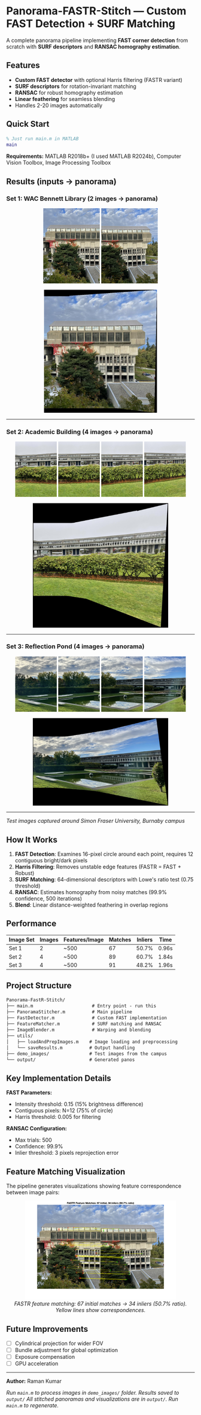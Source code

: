 
# Panorama-FASTR-Stitch — Custom FAST Detection + SURF Matching

A complete panorama pipeline implementing **FAST corner detection** from scratch with **SURF descriptors** and **RANSAC homography estimation**.

## Features
- **Custom FAST detector** with optional Harris filtering (FASTR variant)
- **SURF descriptors** for rotation-invariant matching
- **RANSAC** for robust homography estimation
- **Linear feathering** for seamless blending
- Handles 2-20 images automatically

## Quick Start

```matlab
% Just run main.m in MATLAB
main
```

**Requirements:** MATLAB R2018b+ (I used MATLAB R2024b), Computer Vision Toolbox, Image Processing Toolbox


## Results (inputs → panorama)

### Set 1: WAC Bennett Library (2 images → panorama)


<p align="center">
  <img src="demo_images/set1_img1.png" alt="set1_img1" width="30%"/>
  <img src="demo_images/set1_img2.png" alt="set1_img2" width="30%"/>
</p>
<p align="center">
  <img src="output/panorama_set1.jpg" alt="panorama_set1" width="60%"/>
</p>

---

### Set 2: Academic Building (4 images → panorama)

<p align="center">
  <img src="demo_images/set2_img1.png" alt="set2_img1" width="22%"/>
  <img src="demo_images/set2_img2.png" alt="set2_img2" width="22%"/>
  <img src="demo_images/set2_img3.png" alt="set2_img3" width="22%"/>
  <img src="demo_images/set2_img4.png" alt="set2_img4" width="22%"/>
</p>
<p align="center">
  <img src="output/panorama_set2.jpg" alt="panorama_set2" width="72%"/>
</p>

---

### Set 3: Reflection Pond (4 images → panorama)

<p align="center">
  <img src="demo_images/set3_img1.png" alt="set3_img1" width="22%"/>
  <img src="demo_images/set3_img2.png" alt="set3_img2" width="22%"/>
  <img src="demo_images/set3_img3.png" alt="set3_img3" width="22%"/>
  <img src="demo_images/set3_img4.png" alt="set3_img4" width="22%"/>
</p>
<p align="center">
  <img src="output/panorama_set3.jpg" alt="panorama_set3" width="72%"/>
</p>

---

*Test images captured around Simon Fraser University, Burnaby campus*

## How It Works

1. **FAST Detection**: Examines 16-pixel circle around each point, requires 12 contiguous bright/dark pixels
2. **Harris Filtering**: Removes unstable edge features (FASTR = FAST + Robust)
3. **SURF Matching**: 64-dimensional descriptors with Lowe's ratio test (0.75 threshold)
4. **RANSAC**: Estimates homography from noisy matches (99.9% confidence, 500 iterations)
5. **Blend**: Linear distance-weighted feathering in overlap regions

## Performance

| Image Set | Images | Features/Image | Matches | Inliers | Time |
|-----------|--------|----------------|---------|---------|------|
| Set 1 | 2 | ~500 | 67 | 50.7% | 0.96s |
| Set 2 | 4 | ~500 | 89 | 60.7% | 1.84s |
| Set 3 | 4 | ~500 | 91 | 48.2% | 1.96s |

## Project Structure

```
Panorama-FastR-Stitch/
├── main.m                      # Entry point - run this
├── PanoramaStitcher.m          # Main pipeline 
├── FastDetector.m              # Custom FAST implementation
├── FeatureMatcher.m            # SURF matching and RANSAC
├── ImageBlender.m              # Warping and blending
├── utils/
│   ├── loadAndPrepImages.m    # Image loading and preprocessing
│   └── saveResults.m          # Output handling
├── demo_images/               # Test images from the campus
└── output/                    # Generated panos
```

## Key Implementation Details

**FAST Parameters:**
- Intensity threshold: 0.15 (15% brightness difference)
- Contiguous pixels: N=12 (75% of circle)
- Harris threshold: 0.005 for filtering

**RANSAC Configuration:**
- Max trials: 500
- Confidence: 99.9%
- Inlier threshold: 3 pixels reprojection error

## Feature Matching Visualization

The pipeline generates visualizations showing feature correspondence between image pairs:

<p align="center">
  <img src="output/set1_fastr_matches.png" width="80%"/>
  <br>
  <em>FASTR feature matching: 67 initial matches → 34 inliers (50.7% ratio). Yellow lines show correspondences.</em>
</p>

## Future Improvements

- [ ] Cylindrical projection for wider FOV
- [ ] Bundle adjustment for global optimization  
- [ ] Exposure compensation
- [ ] GPU acceleration

---

**Author:** Raman Kumar  

*Run `main.m` to process images in `demo_images/` folder. Results saved to `output/`*
*All stitched panoramas and visualizations are in `output/`. Run `main.m` to regenerate.*

